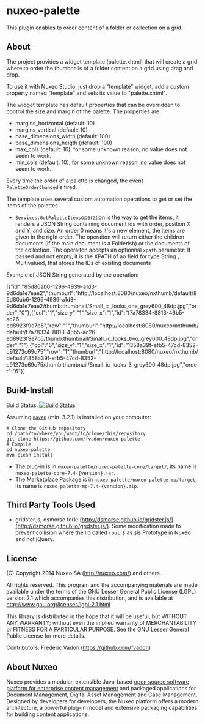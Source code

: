 nuxeo-palette
===========================

This plugin enables to order content of a folder or  collection on a grid.
## About 
The project provides a widget template (palette.xhtml) that will create a grid where to order the thumbnails of a folder content on a grid using drag and drop.

To use it with Nuxeo Studio, just drop a "template" widget, add a custom property named "template" and sets its value to "palette.xhtml".

The widget template has default properties that can be overridden to control the size and margin of the palette. The properties are:

* margins_horizontal (default: 10)
* margins_vertical (default: 10) 
* base_dimensions_width (default: 100)
* base_dimensions_heigth (default: 100)
* max_cols (default: 10), for some unknown reason, no value does not seem to work.
* min_cols (default: 10), for some unknown reason, no value does not seem to work.

Every time the order of a palette is changed, the event `PaletteOrderChanged`is fired.

The template uses several custom automation operations to get or set the items of the palettes.

-  `Services.GetPaletteItems`operation is the way to get the items, it renders a JSON String containing  document ids with order, position X and Y, and size. An order 0 means it's a new element, the items are given in the right order. The operaiton will return either the children documents (if the main document is a Folderish) or the documents of the collection. The operaiton accepts an optionnal `xpath` parameter: If passed and not empty, it is the XPATH of ao field for type String , Multivalued, that stores the IDs of existing documents

Example of JSON String generated by the operation:

[{"id":"85d80ab6-1296-4939-a1d3-9d6da1e7eae2","thumburl":"http://localhost:8080/nuxeo/nxthumb/default/85d80ab6-1296-4939-a1d3-9d6da1e7eae2/thumb:thumbnail/Small_ic_looks_one_grey600_48dp.jpg","order":"0"},{"col":"1","size_y":"1","size_x":"1","id":"f7a78334-8813-46b5-ac26-ed8923f9e7b5","row":"1","thumburl":"http://localhost:8080/nuxeo/nxthumb/default/f7a78334-8813-46b5-ac26-ed8923f9e7b5/thumb:thumbnail/Small_ic_looks_two_grey600_48dp.jpg","order":"1"},{"col":"6","size_y":"1","size_x":"1","id":"1358a39f-efb5-47cd-8352-c91273c69c75","row":"1","thumburl":"http://localhost:8080/nuxeo/nxthumb/default/1358a39f-efb5-47cd-8352-c91273c69c75/thumb:thumbnail/Small_ic_looks_3_grey600_48dp.jpg","order":"6"}]



## Build-Install
Build Status: [![Build Status](https://qa.nuxeo.org/jenkins/buildStatus/icon?job=Sandbox/sandbox_nuxeo-palette-master)](https://qa.nuxeo.org/jenkins/view/sandbox/job/Sandbox/job/sandbox_nuxeo-palette-master/)

Assuming [`maven`](http://maven.apache.org) (min. 3.2.1) is installed on your computer:

```
# Clone the GitHub repository
cd /path/to/where/you/want/to/clone/this/repository
git clone https://github.com/fvadon/nuxeo-palette
# Compile
cd nuxeo-palette
mvn clean install
```

* The plug-in is in `nuxeo-palette/nuxeo-palette-core/target/`, its name is `nuxeo-palette-core-7.4-{version}.jar`.
* The Marketplace Package is in `nuxeo-palette/nuxeo-palette-mp/target`, its name is `nuxeo-palette-mp-7.4-{version}.zip`.


## Third Party Tools Used
* gridster.js, dsmorse fork: [http://dsmorse.github.io/gridster.js/](http://dsmorse.github.io/gridster.js/). Some modification made to prevent collision where the lib called `root.$` as `$`is Prototype in Nuxeo and not jQuery.


## License
(C) Copyright 2014 Nuxeo SA (http://nuxeo.com/) and others.

All rights reserved. This program and the accompanying materials
are made available under the terms of the GNU Lesser General Public License
(LGPL) version 2.1 which accompanies this distribution, and is available at
http://www.gnu.org/licenses/lgpl-2.1.html

This library is distributed in the hope that it will be useful,
but WITHOUT ANY WARRANTY; without even the implied warranty of
MERCHANTABILITY or FITNESS FOR A PARTICULAR PURPOSE. See the GNU
Lesser General Public License for more details.

Contributors:
Frederic Vadon (https://github.com/fvadon)

## About Nuxeo

Nuxeo provides a modular, extensible Java-based [open source software platform for enterprise content management](http://www.nuxeo.com) and packaged applications for Document Management, Digital Asset Management and Case Management. Designed by developers for developers, the Nuxeo platform offers a modern architecture, a powerful plug-in model and extensive packaging capabilities for building content applications.
